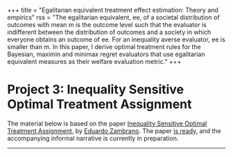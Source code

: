 +++
title = "Egalitarian equivalent treatment effect estimation: Theory and empirics"
rss = "The egalitarian equivalent, ee, of a societal distribution of outcomes with mean m is the outcome level such that the evaluator is indifferent between the distribution of outcomes and a society in which everyone obtains an outcome of ee. For an inequality averse evaluator, ee is smaller than m. In this paper, I derive optimal treatment rules for the Bayesian, maximin and minimax regret evaluators that use egalitarian equivalent measures as their welfare evaluation metric."
+++

# Project 3: Inequality Sensitive Optimal Treatment Assignment

The material below is based on the paper [Inequality Sensitive Optimal Treatment Assignment](https://osf.io/wv5jt), by [Eduardo Zambrano](https://eduardo-zambrano.github.io/). The paper [is ready](https://osf.io/wv5jt), and the accompanying informal narrative is currently in preparation.



---
